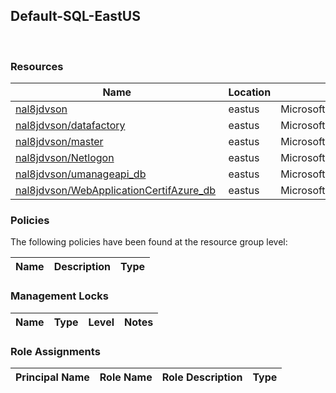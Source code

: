 
## Default-SQL-EastUS 
 
### Resources


| Name | Location | Type |
| --- | --- | --- |
| [nal8jdvson](nal8jdvson--604547932.md)  | eastus  | Microsoft.Sql/servers  |
| [nal8jdvson/datafactory](nal8jdvson/datafactory--649911310.md)  | eastus  | Microsoft.Sql/servers/databases  |
| [nal8jdvson/master](nal8jdvson/master-503682976.md)  | eastus  | Microsoft.Sql/servers/databases  |
| [nal8jdvson/Netlogon](nal8jdvson/Netlogon-48950433.md)  | eastus  | Microsoft.Sql/servers/databases  |
| [nal8jdvson/umanageapi_db](nal8jdvson/umanageapi_db--127386405.md)  | eastus  | Microsoft.Sql/servers/databases  |
| [nal8jdvson/WebApplicationCertifAzure_db](nal8jdvson/WebApplicationCertifAzure_db--257139271.md)  | eastus  | Microsoft.Sql/servers/databases  |

### Policies
The following policies have been found at the resource group level: 

| Name | Description | Type |
| --- | --- | --- |

### Management Locks


| Name | Type | Level | Notes |
| --- | --- | --- | --- |

### Role Assignments


| Principal Name | Role Name | Role Description | Type |
| --- | --- | --- | --- |
